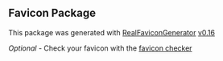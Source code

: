 ## Favicon Package

This package was generated with [RealFaviconGenerator](https://realfavicongenerator.net/) [v0.16](https://realfavicongenerator.net/change_log#v0.16)

_Optional_ - Check your favicon with the [favicon checker](https://realfavicongenerator.net/favicon_checker)
